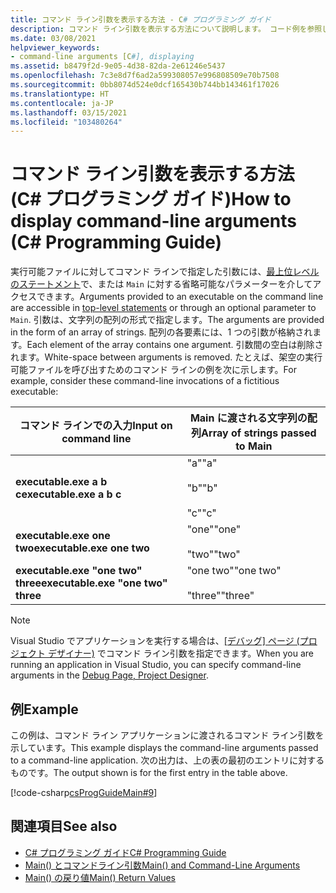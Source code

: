 ```yaml
---
title: コマンド ライン引数を表示する方法 - C# プログラミング ガイド
description: コマンド ライン引数を表示する方法について説明します。 コード例を参照し、使用可能なその他のリソースを確認します。
ms.date: 03/08/2021
helpviewer_keywords:
- command-line arguments [C#], displaying
ms.assetid: b8479f2d-9e05-4d38-82da-2e61246e5437
ms.openlocfilehash: 7c3e8d7f6ad2a599308057e996808509e70b7508
ms.sourcegitcommit: 0bb8074d524e0dcf165430b744bb143461f17026
ms.translationtype: HT
ms.contentlocale: ja-JP
ms.lasthandoff: 03/15/2021
ms.locfileid: "103480264"
---
```

# <a name="how-to-display-command-line-arguments-c-programming-guide"></a><span data-ttu-id="1582a-104">コマンド ライン引数を表示する方法 (C# プログラミング ガイド)</span><span class="sxs-lookup"><span data-stu-id="1582a-104">How to display command-line arguments (C# Programming Guide)</span></span>

<span data-ttu-id="1582a-105">実行可能ファイルに対してコマンド ラインで指定した引数には、[最上位レベルのステートメント](top-level-statements.md)で、または `Main` に対する省略可能なパラメーターを介してアクセスできます。</span><span class="sxs-lookup"><span data-stu-id="1582a-105">Arguments provided to an executable on the command line are accessible in [top-level statements](top-level-statements.md) or through an optional parameter to `Main`.</span></span> <span data-ttu-id="1582a-106">引数は、文字列の配列の形式で指定します。</span><span class="sxs-lookup"><span data-stu-id="1582a-106">The arguments are provided in the form of an array of strings.</span></span> <span data-ttu-id="1582a-107">配列の各要素には、1 つの引数が格納されます。</span><span class="sxs-lookup"><span data-stu-id="1582a-107">Each element of the array contains one argument.</span></span> <span data-ttu-id="1582a-108">引数間の空白は削除されます。</span><span class="sxs-lookup"><span data-stu-id="1582a-108">White-space between arguments is removed.</span></span> <span data-ttu-id="1582a-109">たとえば、架空の実行可能ファイルを呼び出すためのコマンド ラインの例を次に示します。</span><span class="sxs-lookup"><span data-stu-id="1582a-109">For example, consider these command-line invocations of a fictitious executable:</span></span>  
  
|<span data-ttu-id="1582a-110">コマンド ラインでの入力</span><span class="sxs-lookup"><span data-stu-id="1582a-110">Input on command line</span></span>|<span data-ttu-id="1582a-111">Main に渡される文字列の配列</span><span class="sxs-lookup"><span data-stu-id="1582a-111">Array of strings passed to Main</span></span>|  
|----------------------------|-------------------------------------|  
|<span data-ttu-id="1582a-112">**executable.exe a b c**</span><span class="sxs-lookup"><span data-stu-id="1582a-112">**executable.exe a b c**</span></span>|<span data-ttu-id="1582a-113">"a"</span><span class="sxs-lookup"><span data-stu-id="1582a-113">"a"</span></span><br /><br /> <span data-ttu-id="1582a-114">"b"</span><span class="sxs-lookup"><span data-stu-id="1582a-114">"b"</span></span><br /><br /> <span data-ttu-id="1582a-115">"c"</span><span class="sxs-lookup"><span data-stu-id="1582a-115">"c"</span></span>|  
|<span data-ttu-id="1582a-116">**executable.exe one two**</span><span class="sxs-lookup"><span data-stu-id="1582a-116">**executable.exe one two**</span></span>|<span data-ttu-id="1582a-117">"one"</span><span class="sxs-lookup"><span data-stu-id="1582a-117">"one"</span></span><br /><br /> <span data-ttu-id="1582a-118">"two"</span><span class="sxs-lookup"><span data-stu-id="1582a-118">"two"</span></span>|  
|<span data-ttu-id="1582a-119">**executable.exe "one two" three**</span><span class="sxs-lookup"><span data-stu-id="1582a-119">**executable.exe "one two" three**</span></span>|<span data-ttu-id="1582a-120">"one two"</span><span class="sxs-lookup"><span data-stu-id="1582a-120">"one two"</span></span><br /><br /> <span data-ttu-id="1582a-121">"three"</span><span class="sxs-lookup"><span data-stu-id="1582a-121">"three"</span></span>|  
  
> [!NOTE]
> <span data-ttu-id="1582a-122">Visual Studio でアプリケーションを実行する場合は、[[デバッグ] ページ (プロジェクト デザイナー)](/visualstudio/ide/reference/debug-page-project-designer) でコマンド ライン引数を指定できます。</span><span class="sxs-lookup"><span data-stu-id="1582a-122">When you are running an application in Visual Studio, you can specify command-line arguments in the [Debug Page, Project Designer](/visualstudio/ide/reference/debug-page-project-designer).</span></span>  
  
## <a name="example"></a><span data-ttu-id="1582a-123">例</span><span class="sxs-lookup"><span data-stu-id="1582a-123">Example</span></span>  

 <span data-ttu-id="1582a-124">この例は、コマンド ライン アプリケーションに渡されるコマンド ライン引数を示しています。</span><span class="sxs-lookup"><span data-stu-id="1582a-124">This example displays the command-line arguments passed to a command-line application.</span></span> <span data-ttu-id="1582a-125">次の出力は、上の表の最初のエントリに対するものです。</span><span class="sxs-lookup"><span data-stu-id="1582a-125">The output shown is for the first entry in the table above.</span></span>  
  
 [!code-csharp[csProgGuideMain#9](~/samples/snippets/csharp/VS_Snippets_VBCSharp/csProgGuideMain/CS/Class1.cs#9)]  
  
## <a name="see-also"></a><span data-ttu-id="1582a-126">関連項目</span><span class="sxs-lookup"><span data-stu-id="1582a-126">See also</span></span>

- [<span data-ttu-id="1582a-127">C# プログラミング ガイド</span><span class="sxs-lookup"><span data-stu-id="1582a-127">C# Programming Guide</span></span>](../index.md)
- [<span data-ttu-id="1582a-128">Main() とコマンドライン引数</span><span class="sxs-lookup"><span data-stu-id="1582a-128">Main() and Command-Line Arguments</span></span>](./index.md)
- [<span data-ttu-id="1582a-129">Main() の戻り値</span><span class="sxs-lookup"><span data-stu-id="1582a-129">Main() Return Values</span></span>](./main-return-values.md)
